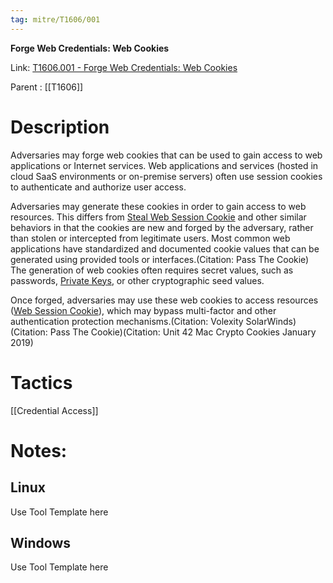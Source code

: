 ```yaml
---
tag: mitre/T1606/001
---
```


**Forge Web Credentials: Web Cookies**

Link: [T1606.001 - Forge Web Credentials: Web Cookies](https://attack.mitre.org/techniques/T1606/001)

Parent : [[T1606]]


# Description

Adversaries may forge web cookies that can be used to gain access to web applications or Internet services. Web applications and services (hosted in cloud SaaS environments or on-premise servers) often use session cookies to authenticate and authorize user access.

Adversaries may generate these cookies in order to gain access to web resources. This differs from [Steal Web Session Cookie](https://attack.mitre.org/techniques/T1539) and other similar behaviors in that the cookies are new and forged by the adversary, rather than stolen or intercepted from legitimate users. Most common web applications have standardized and documented cookie values that can be generated using provided tools or interfaces.(Citation: Pass The Cookie) The generation of web cookies often requires secret values, such as passwords, [Private Keys](https://attack.mitre.org/techniques/T1552/004), or other cryptographic seed values.

Once forged, adversaries may use these web cookies to access resources ([Web Session Cookie](https://attack.mitre.org/techniques/T1550/004)), which may bypass multi-factor and other authentication protection mechanisms.(Citation: Volexity SolarWinds)(Citation: Pass The Cookie)(Citation: Unit 42 Mac Crypto Cookies January 2019)

# Tactics


[[Credential Access]]


# Notes:

## Linux

Use Tool Template here

## Windows

Use Tool Template here